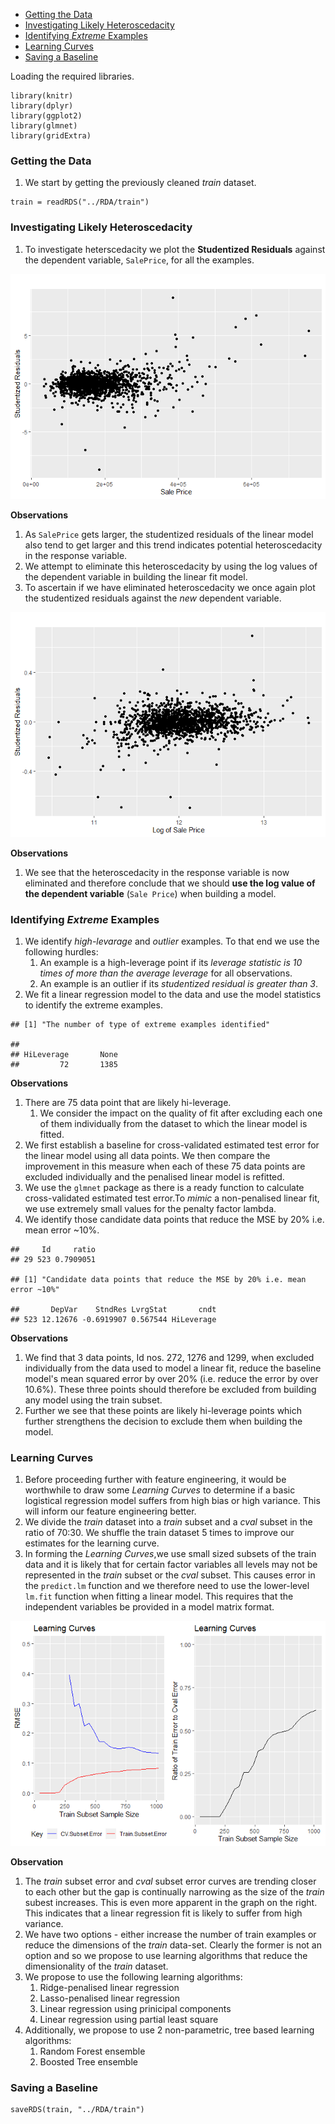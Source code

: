 -   [Getting the Data](#getting-the-data)
-   [Investigating Likely
    Heteroscedacity](#investigating-likely-heteroscedacity)
-   [Identifying *Extreme* Examples](#identifying-extreme-examples)
-   [Learning Curves](#learning-curves)
-   [Saving a Baseline](#saving-a-baseline)

Loading the required libraries.

    library(knitr)
    library(dplyr)
    library(ggplot2)
    library(glmnet)
    library(gridExtra)

### Getting the Data

1.  We start by getting the previously cleaned *train* dataset.

<!-- -->

    train = readRDS("../RDA/train")

### Investigating Likely Heteroscedacity

1.  To investigate heterscedacity we plot the **Studentized Residuals**
    against the dependent variable, `SalePrice`, for all the examples.

![](Part-2-DataTransformation-LearningCurve_files/figure-markdown_strict/homoscedacity-1-1.png)

**Observations**

1.  As `SalePrice` gets larger, the studentized residuals of the linear
    model also tend to get larger and this trend indicates potential
    heteroscedacity in the response variable.
2.  We attempt to eliminate this heteroscedacity by using the log values
    of the dependent variable in building the linear fit model.
3.  To ascertain if we have eliminated heteroscedacity we once again
    plot the studentized residuals against the *new* dependent variable.

![](Part-2-DataTransformation-LearningCurve_files/figure-markdown_strict/homoscedacity-2-1.png)

**Observations**

1.  We see that the heteroscedacity in the response variable is now
    eliminated and therefore conclude that we should **use the log value
    of the dependent variable** (`Sale Price`) when building a model.

### Identifying *Extreme* Examples

1.  We identify *high-levarage* and *outlier* examples. To that end we
    use the following hurdles:
    1.  An example is a high-leverage point if its *leverage statistic
        is 10 times of more than the average leverage* for all
        observations.
    2.  An example is an outlier if its *studentized residual is greater
        than 3*.
2.  We fit a linear regression model to the data and use the model
    statistics to identify the extreme examples.

<!-- -->

    ## [1] "The number of type of extreme examples identified"

    ## 
    ## HiLeverage       None 
    ##         72       1385

**Observations**

1.  There are 75 data point that are likely hi-leverage.
    1.  We consider the impact on the quality of fit after excluding
        each one of them individually from the dataset to which the
        linear model is fitted.
2.  We first establish a baseline for cross-validated estimated test
    error for the linear model using all data points. We then compare
    the improvement in this measure when each of these 75 data points
    are excluded individually and the penalised linear model is
    refitted.
3.  We use the `glmnet` package as there is a ready function to
    calculate cross-validated estimated test error.To *mimic* a
    non-penalised linear fit, we use extremely small values for the
    penalty factor lambda.
4.  We identify those candidate data points that reduce the MSE by 20%
    i.e. mean error ~10%.

<!-- -->

    ##     Id     ratio
    ## 29 523 0.7909051

    ## [1] "Candidate data points that reduce the MSE by 20% i.e. mean error ~10%"

    ##       DepVar    StndRes LvrgStat       cndt
    ## 523 12.12676 -0.6919907 0.567544 HiLeverage

**Observations**

1.  We find that 3 data points, Id nos. 272, 1276 and 1299, when
    excluded individually from the data used to model a linear fit,
    reduce the baseline model's mean squared error by over 20% (i.e.
    reduce the error by over 10.6%). These three points should therefore
    be excluded from building any model using the train subset.
2.  Further we see that these points are likely hi-leverage points which
    further strengthens the decision to exclude them when building the
    model.

### Learning Curves

1.  Before proceeding further with feature engineering, it would be
    worthwhile to draw some *Learning Curves* to determine if a basic
    logistical regression model suffers from high bias or high variance.
    This will inform our feature engineering better.
2.  We divide the *train* dataset into a *train* subset and a *cval*
    subset in the ratio of 70:30. We shuffle the train dataset 5 times
    to improve our estimates for the learning curve.
3.  In forming the *Learning Curves*,we use small sized subsets of the
    train data and it is likely that for certain factor variables all
    levels may not be represented in the *train* subset or the *cval*
    subset. This causes error in the `predict.lm` function and we
    therefore need to use the lower-level `lm.fit` function when fitting
    a linear model. This requires that the independent variables be
    provided in a model matrix format.

![](Part-2-DataTransformation-LearningCurve_files/figure-markdown_strict/learning-curves-1.png)

**Observation**

1.  The *train* subset error and *cval* subset error curves are trending
    closer to each other but the gap is continually narrowing as the
    size of the *train* subest increases. This is even more apparent in
    the graph on the right. This indicates that a linear regression fit
    is likely to suffer from high variance.
2.  We have two options - either increase the number of train examples
    or reduce the dimensions of the *train* data-set. Clearly the former
    is not an option and so we propose to use learning algorithms that
    reduce the dimensionality of the *train* dataset.
3.  We propose to use the following learning algorithms:
    1.  Ridge-penalised linear regression
    2.  Lasso-penalised linear regression
    3.  Linear regression using prinicipal components
    4.  Linear regression using partial least square
4.  Additionally, we propose to use 2 non-parametric, tree based
    learning algorithms:
    1.  Random Forest ensemble
    2.  Boosted Tree ensemble

### Saving a Baseline

    saveRDS(train, "../RDA/train")
